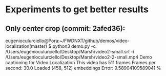 # Experiments to get better results


## Only center crop (commit: 2afed36):

eugenioculurciello@Pora:~/FWDNXT/github/demos/video-localization(master) $ python3 demo.py -c /Users/eugenioculurciello/Desktop/Marsh/video2-small.srt -i /Users/eugenioculurciello/Desktop/Marsh/video2-2-small.mp4 
Demo captioning for Video Localization
This video has 511 frames
Frames per second: 30.0
Loaded (458, 512) embeddings
Error: 9.58904109589041 %